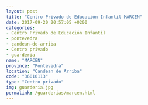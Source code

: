 ```yaml
---
layout: post
title: "Centro Privado de Educación Infantil MARCEN"
date: 2017-09-20 20:57:05 +0200
categories:
- Centro Privado de Educación Infantil
- pontevedra
- candean-de-arriba
- Centro privado
- guarderia
name: "MARCEN"
province: "Pontevedra"
location: "Candean de Arriba"
code: "36010113"
type: "Centro privado"
img: guarderia.jpg
permalink: /guarderias/marcen.html
---
```


